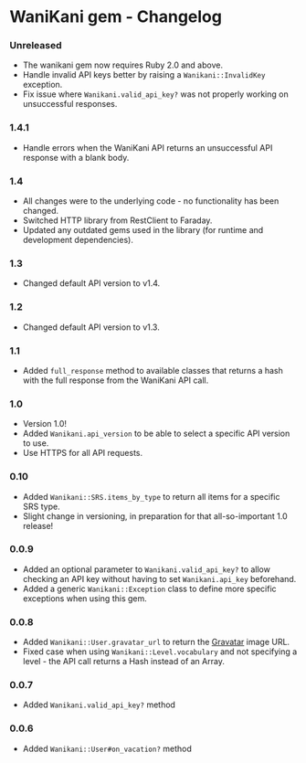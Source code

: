 # WaniKani gem - Changelog

### Unreleased
- The wanikani gem now requires Ruby 2.0 and above.
- Handle invalid API keys better by raising a `Wanikani::InvalidKey` exception.
- Fix issue where `Wanikani.valid_api_key?` was not properly working on unsuccessful responses.

### 1.4.1
- Handle errors when the WaniKani API returns an unsuccessful API response with a blank body.

### 1.4
- All changes were to the underlying code - no functionality has been changed.
- Switched HTTP library from RestClient to Faraday.
- Updated any outdated gems used in the library (for runtime and development dependencies).

### 1.3
- Changed default API version to v1.4.


### 1.2
- Changed default API version to v1.3.

### 1.1
- Added `full_response` method to available classes that returns a hash with the full response from the WaniKani API call.

### 1.0
- Version 1.0!
- Added `Wanikani.api_version` to be able to select a specific API version to use.
- Use HTTPS for all API requests.

### 0.10

- Added `Wanikani::SRS.items_by_type` to return all items for a specific SRS type.
- Slight change in versioning, in preparation for that all-so-important 1.0 release!

### 0.0.9

- Added an optional parameter to `Wanikani.valid_api_key?` to allow checking an API key without having to set `Wanikani.api_key` beforehand.
- Added a generic `Wanikani::Exception` class to define more specific exceptions when using this gem.

### 0.0.8

- Added `Wanikani::User.gravatar_url` to return the [Gravatar](http://en.gravatar.com/) image URL.
- Fixed case when using `Wanikani::Level.vocabulary` and not specifying a level - the API call returns a Hash instead of an Array.

### 0.0.7

- Added `Wanikani.valid_api_key?` method

### 0.0.6

- Added `Wanikani::User#on_vacation?` method
